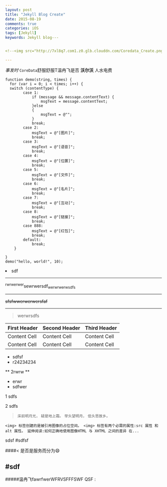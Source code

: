 ```yaml
---
layout: post
title: "Jekyll Blog Create"
date: 2015-08-19
comments: true
categories: iOS
tags: [Jekyll]
keywords: Jekyll blog---


<!--<img src="http://7xl8q7.com1.z0.glb.clouddn.com/Coredata_Create.png" width="900" height="600">-->

---
```

 *事发时* `CoreData`舒服舒服T温冉飞是否 **沃尔沃** 人水电费
 
 
 <pre><code class="hljs javascript">function demo(string, times) {
  for (var i = 0; i < times; i++) {
  switch (contentType) {
        case 1:
            if (message && message.contentText) {
                msgText = message.contentText;
            }else
            {
                msgText = @"";
            }
            break;
        case 2:
            msgText = @"[图片]";
            break;
        case 3:
            msgText = @"[语音]";
            break;
        case 4:
            msgText = @"[位置]";
            break;
        case 5:
            msgText = @"[文件]";
            break;
        case 6:
            msgText = @"[名片]";
            break;
        case 7:
            msgText = @"[互动]";
            break;
        case 8:
            msgText = @"[链接]";
            break;
        case 888:
            msgText = @"[红包]";
            break;
        default:
            break;
    }

}
demo("hello, world!", 10);</code></pre>
 
 
 <li>sdf </li>
 
 ---
 <sup>rwrwerwer</sup>sewrwersdf<sub>werwrwerwsdfs</sub>
 
 ---
 
<del>sfsfwwerwerwersfaf </del>

---
>  werwrsdfs 


First Header | Second Header | Third Header
------------ | ------------- | ------------
Content Cell | Content Cell  | Content Cell
Content Cell | Content Cell  | Content Cell

* sdfsf
* r24234234


** 2rwrw **

- erwr
- sdfwer 

1 sdfs


2 sdfs

> `床前明月光，`
> `疑是地上霜。`
> `举头望明月，`
> `低头思故乡。`


`<img> 标签创建的是被引用图像的占位空间。 <img> 标签有两个必需的属性:src 属性 和alt 属性。 延伸阅读:如何正确地使用图像HTML 与 XHTML 之间的差异 在...`


sdsf
#sdfsf

####< 是否是服务而分为😄

#sdf
---




#####温冉飞fawrfwerWFRVSFFFSWF QSF :

<!--<img src="https://github.com/iOSSer/iOSSer.github.io/blob/master/assets/images/fire_balloon.jpg?raw=true" width="600" height="400">-->
